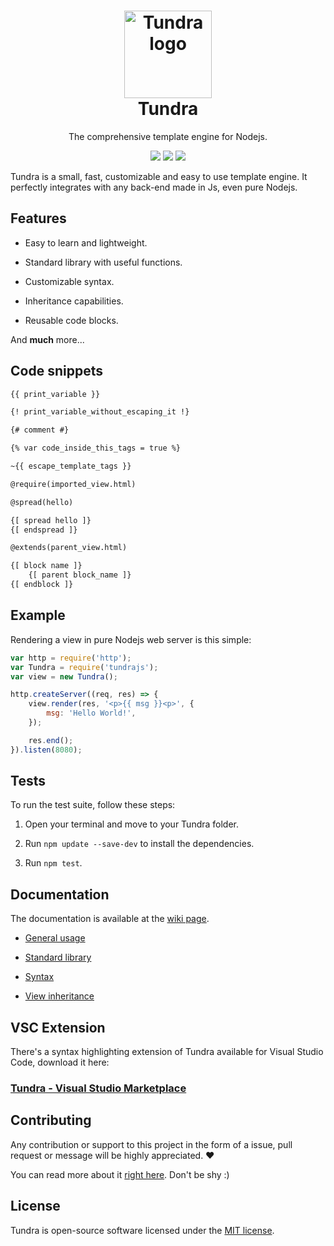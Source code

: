 <h1 align="center">
  <img src="https://image.usbac.com.ve/Tundra.png" alt="Tundra logo" width="140">
  <br>
  Tundra
  <br>
</h1>

<p align="center">The comprehensive template engine for Nodejs.</p>

<p align="center">
    <img src="https://travis-ci.org/Usbac/tundra.svg?branch=master">
    <img src="https://img.shields.io/badge/stable-3.0.0-blue.svg">
    <img src="https://img.shields.io/badge/license-MIT-orange.svg">
</p>

Tundra is a small, fast, customizable and easy to use template engine. It perfectly integrates with any back-end made in Js, even pure Nodejs.

## Features

* Easy to learn and lightweight.

* Standard library with useful functions.

* Customizable syntax.

* Inheritance capabilities.

* Reusable code blocks.

And **much** more...

## Code snippets

```html
{{ print_variable }}

{! print_variable_without_escaping_it !}

{# comment #}

{% var code_inside_this_tags = true %}

~{{ escape_template_tags }}

@require(imported_view.html)

@spread(hello)

{[ spread hello ]}
{[ endspread ]}

@extends(parent_view.html)

{[ block name ]}
    {[ parent block_name ]}
{[ endblock ]}
```

## Example

Rendering a view in pure Nodejs web server is this simple:

```js
var http = require('http');
var Tundra = require('tundrajs');
var view = new Tundra();

http.createServer((req, res) => {
    view.render(res, '<p>{{ msg }}<p>', {
        msg: 'Hello World!',
    });

    res.end();
}).listen(8080);
```

## Tests

To run the test suite, follow these steps:

1. Open your terminal and move to your Tundra folder.

2. Run `npm update --save-dev` to install the dependencies.

3. Run `npm test`.

## Documentation

The documentation is available at the [wiki page](https://github.com/Usbac/tundra/wiki).

* [General usage](https://github.com/Usbac/tundra/wiki/General)

* [Standard library](https://github.com/Usbac/tundra/wiki/Standard-library)

* [Syntax](https://github.com/Usbac/tundra/wiki/Syntax)

* [View inheritance](https://github.com/Usbac/tundra/wiki/Syntax)

## VSC Extension

There's a syntax highlighting extension of Tundra available for Visual Studio Code, download it here:

### [Tundra - Visual Studio Marketplace](https://marketplace.visualstudio.com/items?itemName=usbac.tundra)

## Contributing

Any contribution or support to this project in the form of a issue, pull request or message will be highly appreciated. ❤️

You can read more about it [right here](CONTRIBUTING.md). Don't be shy :)

## License

Tundra is open-source software licensed under the [MIT license](https://github.com/Usbac/Tundra/blob/master/LICENSE).
